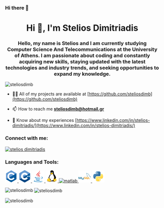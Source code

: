 ### Hi there 👋

<h1 align="center">Hi 👋, I'm Stelios Dimitriadis</h1>
<h3 align="center">Hello, my name is Stelios and I am currently studying Computer Science And Telecommunications at the University of Athens. I am passionate about coding and constantly acquiring new skills, staying updated with the latest technologies and industry trends, and seeking opportunities to expand my knowledge.</h3>

<p align="left"> <img src="https://komarev.com/ghpvc/?username=steliosdimb&label=Profile%20views&color=0e75b6&style=flat" alt="steliosdimb" /> </p>

- 👨‍💻 All of my projects are available at [https://github.com/steliosdimb](https://github.com/steliosdimb)

- 📫 How to reach me **steliosdimb@hotmail.gr**

- 📄 Know about my experiences [https://www.linkedin.com/in/stelios-dimitriadis/](https://www.linkedin.com/in/stelios-dimitriadis/)

<h3 align="left">Connect with me:</h3>
<p align="left">
<a href="https://linkedin.com/in/stelios-dimitriadis" target="blank"><img align="center" src="https://raw.githubusercontent.com/rahuldkjain/github-profile-readme-generator/master/src/images/icons/Social/linked-in-alt.svg" alt="stelios dimitriadis" height="30" width="40" /></a>
</p>

<h3 align="left">Languages and Tools:</h3>
<p align="left"> <a href="https://www.cprogramming.com/" target="_blank" rel="noreferrer"> <img src="https://raw.githubusercontent.com/devicons/devicon/master/icons/c/c-original.svg" alt="c" width="40" height="40"/> </a> <a href="https://www.w3schools.com/cpp/" target="_blank" rel="noreferrer"> <img src="https://raw.githubusercontent.com/devicons/devicon/master/icons/cplusplus/cplusplus-original.svg" alt="cplusplus" width="40" height="40"/> </a> <a href="https://www.java.com" target="_blank" rel="noreferrer"> <img src="https://raw.githubusercontent.com/devicons/devicon/master/icons/java/java-original.svg" alt="java" width="40" height="40"/> </a> <a href="https://www.linux.org/" target="_blank" rel="noreferrer"> <img src="https://raw.githubusercontent.com/devicons/devicon/master/icons/linux/linux-original.svg" alt="linux" width="40" height="40"/> </a> <a href="https://www.mathworks.com/" target="_blank" rel="noreferrer"> <img src="https://upload.wikimedia.org/wikipedia/commons/2/21/Matlab_Logo.png" alt="matlab" width="40" height="40"/> </a> <a href="https://www.mysql.com/" target="_blank" rel="noreferrer"> <img src="https://raw.githubusercontent.com/devicons/devicon/master/icons/mysql/mysql-original-wordmark.svg" alt="mysql" width="40" height="40"/> </a> <a href="https://www.python.org" target="_blank" rel="noreferrer"> <img src="https://raw.githubusercontent.com/devicons/devicon/master/icons/python/python-original.svg" alt="python" width="40" height="40"/> </a> </p>

<p><img align="left" src="https://github-readme-stats.vercel.app/api/top-langs?username=steliosdimb&show_icons=true&locale=en&layout=compact" alt="steliosdimb" /></p>

<p>&nbsp;<img align="center" src="https://github-readme-stats.vercel.app/api?username=steliosdimb&show_icons=true&locale=en" alt="steliosdimb" /></p>

<p><img align="center" src="https://github-readme-streak-stats.herokuapp.com/?user=steliosdimb&" alt="steliosdimb" /></p>
